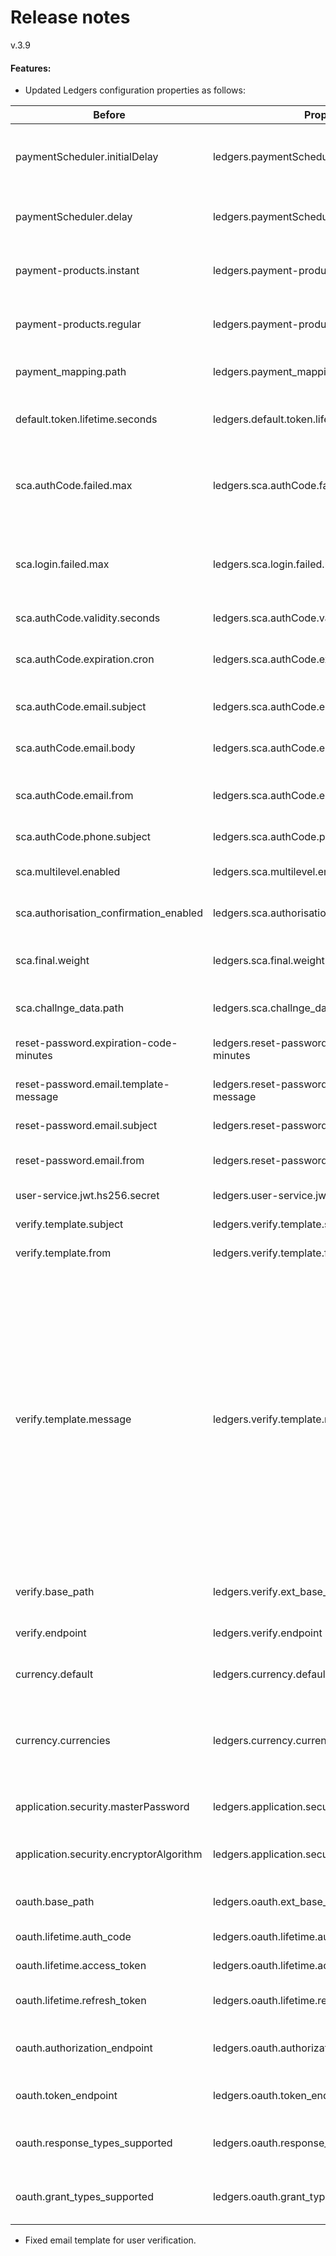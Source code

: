 # Release notes
v.3.9
#### Features:
* Updated Ledgers configuration properties as follows:

| Before |	Property |	Description | Default value |
|---|---|---|---|
|paymentScheduler.initialDelay|	ledgers.paymentScheduler.initialDelay|	Payments scheduler start delay after application initializes	|3 000|
|paymentScheduler.delay	|ledgers.paymentScheduler.delay	|Payments scheduler repeated execution delay	|300 000|
|payment-products.instant|	ledgers.payment-products.instant	|Supported instant payment products	|instant-sepa-credit-transfers, target-2-payments, domestic-swiss-credit-transfers-isr, domestic-swiss-foreign-credit-transfers, pain.001-swiss-six-credit-transfers|
|payment-products.regular|	ledgers.payment-products.regular	|Supported regular payment products	|sepa-credit-transfers, cross-border-credit-transfers, domestic-swiss-credit-transfers, pain.001-sepa-credit-transfers, pain.001-cross-border-credit-transfers|
|payment_mapping.path|	ledgers.payment_mapping.path|	Path to payment mapping configuration file|	if skipped a default payment_mapping.yml is loaded from classpath|
|default.token.lifetime.seconds	|ledgers.default.token.lifetime.seconds	|The default token lifetime for any Login operation|	if not present default of 600 seconds will apply|
|sca.authCode.failed.max|	ledgers.sca.authCode.failed.max	|Max attempts user has to complete Sca authorization before it invalidates|	if skipped a default value of 5 is used|
|sca.login.failed.max	|ledgers.sca.login.failed.max	|Max attempts user has to complete login before login authorization  invalidates|	if skipped a default value of 3 is used|
|sca.authCode.validity.seconds	|ledgers.sca.authCode.validity.seconds	|TAN lifetime in seconds	|Removed as unused -> TAN validity should not exceed token validity!|
|sca.authCode.expiration.cron	|ledgers.sca.authCode.expiration.cron	|Cron expression to trigger auth code expiration scheduler	|*/5 0 0 * * *|
|sca.authCode.email.subject|	ledgers.sca.authCode.email.subject|	Subject of e-mail sent for Sca confirmation|	Your TAN from MockBank|
|sca.authCode.email.body	|ledgers.sca.authCode.email.body	|Body of e-mail sent for Sca confirmation	|TAN: %s|
|sca.authCode.email.from	|ledgers.sca.authCode.email.from|	Sender address of e-mail sent for Sca confirmation|	noreply@adorsys.de|
|sca.authCode.phone.subject	|ledgers.sca.authCode.phone.subject|	Currently not used|	Currently not used|
|sca.multilevel.enabled	|ledgers.sca.multilevel.enabled	|Enables/disables multilevel sca support|	true|
|sca.authorisation_confirmation_enabled|	ledgers.sca.authorisation_confirmation_enabled	|Enables/disables sca confirmation support|	false|
|sca.final.weight|	ledgers.sca.final.weight	|Sca weight nesessary to complete operation|	if skipped a default value of 100 is used|
|sca.challnge_data.path|	ledgers.sca.challnge_data.path|	Path to load mocked sca challenge data	|if skipped a default sca_challenge_data.json is loaded from classpath|
|reset-password.expiration-code-minutes	|ledgers.reset-password.expiration-code-minutes	|Lifetime for reset password code|	5|
|reset-password.email.template-message	|ledgers.reset-password.email.template-message|	Reset password email template body|	"Please use this code %s to reset your password"|
|reset-password.email.subject|	ledgers.reset-password.email.subject|	Reset password email subject|	"Your code for password reset"|
|reset-password.email.from	|ledgers.reset-password.email.from	|Reset password email senders address	|noreply@adorsys.de|
|user-service.jwt.hs256.secret	|ledgers.user-service.jwt.hs256.secret|	Secret used for JWT encoding	|6VFX8YFQG5DLFKZIMNLGH9P406XR1SY4|
|verify.template.subject|	ledgers.verify.template.subject	|Verify email subject	|"Please verify your email address"|
|verify.template.from	|ledgers.verify.template.from	|Verify email senders address	|noreply@adorsys.de|
|verify.template.message|	ledgers.verify.template.message|	Verify email message body	"Hello, Please verify your email address by clicking the following link: %s Please note that the above link is only valid until %s. This is an automatically generated email – please do not reply to it. If you have any queries regarding your order, please email us at info@tpp.com. %s Best wishes, Dynamic Sandbox team"|
|verify.base_path	|ledgers.verify.ext_base_path	|External base path for building verify email link|	http://localhost:8088|
|verify.endpoint	|ledgers.verify.endpoint	|Endpoint route for verify email link|	/emails/email|
|currency.default|	ledgers.currency.default	|Default currency for accounting in Ledgers|	EUR|
|currency.currencies	|ledgers.currency.currencies|	List of currencies supported by Ledgers, all currencies out of this list are not supported.|	- EUR - USD - CHF - GBP|
|application.security.masterPassword	|ledgers.application.security.masterPassword|	Master password for TAN encryption	|$VoL973@sd|
|application.security.encryptorAlgorithm	|ledgers.application.security.encryptorAlgorithm|	Encryption algorythm used for TAN encryption|	PBEWITHSHA1ANDDESEDE|
|oauth.base_path	|ledgers.oauth.ext_base_path	|External base path for building oauth links	|http://localhost:4400|
|oauth.lifetime.auth_code	|ledgers.oauth.lifetime.auth_code	|Lifetime for oauth code|	2|
|oauth.lifetime.access_token	|ledgers.oauth.lifetime.access_token|	Lifetime for oauth token|	5|
|oauth.lifetime.refresh_token|	ledgers.oauth.lifetime.refresh_token|	Lifetime for oauth refresh token	|15|
|oauth.authorization_endpoint|	ledgers.oauth.authorization_endpoint|	Route for building oauth authorization link|	${ledgers.ext_oauth.base_path}/oauth/authorise|
|oauth.token_endpoint|	ledgers.oauth.token_endpoint|	Route for building oauth token link|	${ledgers.oauth.ext_base_path}/oauth/token|
|oauth.response_types_supported	|ledgers.oauth.response_types_supported	|List of response types accepted by oauth endpoints	|CODE|
|oauth.grant_types_supported	|ledgers.oauth.grant_types_supported	|List of Grant types accepted by oauth endpoints	|AUTHORISATION_CODE|

* Fixed email template for user verification.
